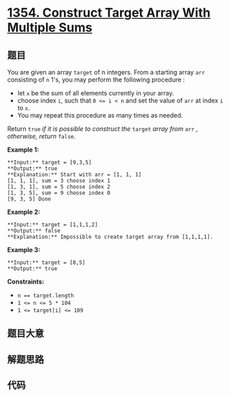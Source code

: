# [1354. Construct Target Array With Multiple Sums](https://leetcode.com/problems/construct-target-array-with-multiple-sums)

## 题目

You are given an array `target` of n integers. From a starting array `arr`
consisting of `n` 1's, you may perform the following procedure :

  * let `x` be the sum of all elements currently in your array.
  * choose index `i`, such that `0 <= i < n` and set the value of `arr` at index `i` to `x`.
  * You may repeat this procedure as many times as needed.

Return `true` _if it is possible to construct the_ `target` _array from_ `arr`
_, otherwise, return_ `false`.



**Example 1:**

    
    
    **Input:** target = [9,3,5]
    **Output:** true
    **Explanation:** Start with arr = [1, 1, 1] 
    [1, 1, 1], sum = 3 choose index 1
    [1, 3, 1], sum = 5 choose index 2
    [1, 3, 5], sum = 9 choose index 0
    [9, 3, 5] Done
    

**Example 2:**

    
    
    **Input:** target = [1,1,1,2]
    **Output:** false
    **Explanation:** Impossible to create target array from [1,1,1,1].
    

**Example 3:**

    
    
    **Input:** target = [8,5]
    **Output:** true
    



**Constraints:**

  * `n == target.length`
  * `1 <= n <= 5 * 104`
  * `1 <= target[i] <= 109`


## 题目大意

## 解题思路

## 代码

```javascript

```
